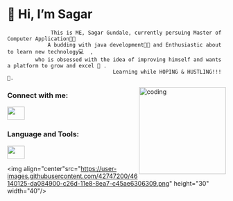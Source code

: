 # 👋 Hi, I’m Sagar

                  This is ME, Sagar Gundale, currently persuing Master of Computer Application🧑‍🎓 
                 A budding with java development👨‍💻 and Enthusiastic about to learn new technology💻  ,
             who is obsessed with the idea of improving himself and wants a platform to grow and excel 🔑 .
                                      Learning while HOPING & HUSTLING!!! 🏁.
<!---
SagarGundale7/SagarGundale7 is a ✨ special ✨ repository because its `README.md` (this file) appears on your GitHub profile.
You can click the Preview link to take a look at your changes.
--->
<img align="right" alt="coding" width="200" src="https://c.tenor.com/flflC6GFzO8AAAAd/sultan-alrefaei-programmer.gif">
<h3 align="left">Connect with me:</h3>
<a href="https://www.linkedin.com/in/sagar-gundale-3863a61a5/" target="black"><img align="center"
src="https://png.pngtree.com/element_our/md/20180626/md_5b321c9756fc6.jpg" height="30" width="40" /></a>

<h3 align="left">Language and Tools:</h3>
<a href="https://www.cprogramming.com/" target="black"><img align="center"
src="https://img.icons8.com/color/480/c-programming.png" height="30" width="40" /></a>

<img align="center"src="https://user-images.githubusercontent.com/42747200/46140125-da084900-c26d-11e8-8ea7-c45ae6306309.png" height="30" width="40"/>
